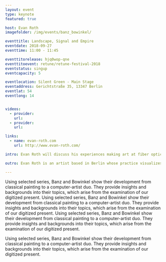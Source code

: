 ```yaml
---
layout: event
type: keynote
featured: true

host: Evan Roth
imagefolder: /img/events/banz_bowinkel/

eventtitle: Landscape, Signal and Empire
eventdate: 2018-09-27
eventtime: 11:00 - 11:45

eventtitorelease: hjq0wop-qne
eventtitoevent: retune/retune-festival-2018
eventstatus: singup
eventcapacity: 5

eventlocation: Silent Green - Main Stage
eventaddress: Gerichtstraße 35, 13347 Berlin
eventlat: 54
eventlong: 14


videos:
  - provider: 
    url: 
  - provider: 
    url: 

links:
  - name: evan-roth.com
    url: http://www.evan-roth.com/

intro: Evan Roth will discuss his experiences making art at fiber optic cable landing locations around the globe and his recently released project, Red Lines. The presentation will connect Romance period landscape painting, peer to peer networks, infrared photography, social media fatigue and British imperialism. 

outro: Evan Roth is an artist based in Berlin whose practice visualizes and archives typically unseen aspects of rapidly changing communication technologies. Through a range of media from sculpture to websites, the work addresses the personal and cultural effects surrounding these changes and the role of individual agency within the media landscape. Roth’s work has been exhibited at the Tate, Whitechapel Gallery and he is the permanent collection of the Museum of Modern Art NYC.

---
```


Using selected series, Banz and Bowinkel show their development from classical painting to a computer-artist duo. They provide insights and backgrounds into their topics, which arise from the examination of our digitized present.
Using selected series, Banz and Bowinkel show their development from classical painting to a computer-artist duo. They provide insights and backgrounds into their topics, which arise from the examination of our digitized present.
Using selected series, Banz and Bowinkel show their development from classical painting to a computer-artist duo. They provide insights and backgrounds into their topics, which arise from the examination of our digitized present.

Using selected series, Banz and Bowinkel show their development from classical painting to a computer-artist duo. They provide insights and backgrounds into their topics, which arise from the examination of our digitized present.
